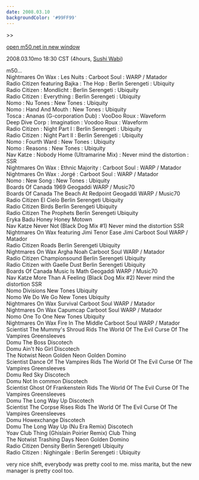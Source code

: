 ```yaml
---
date: 2008.03.10
backgroundColor: '#99FF99'
---
```


\>>

[open m50.net in new window  
](http://m50.net/)

2008.03.10mo 18:30 CST (4hours, [Sushi Wabi](http://www.sushiwabi.com/))

m50...  
Nightmares On Wax : Les Nuits : Carboot Soul : WARP / Matador  
Radio Citizen featuring Bajka : The Hop : Berlin Serengeti : Ubiquity  
Radio Citizen : Mondlicht : Berlin Serengeti : Ubiquity  
Radio Citizen : Everything : Berlin Serengeti : Ubiquity  
Nomo : Nu Tones : New Tones : Ubiquity  
Nomo : Hand And Mouth : New Tones : Ubiquity  
Tosca : Ananas (G-corporation Dub) : VooDoo Roux : Waveform  
Deep Dive Corp : Imagination : Voodoo Roux : Waveform  
Radio Citizen : Night Part I : Berlin Serengeti : Ubiquity  
Radio Citizen : Night Part II : Berlin Serengeti : Ubiquity  
Nomo : Fourth Ward : New Tones : Ubiquity  
Nomo : Reasons : New Tones : Ubiquity  
Nav Katze : Nobody Home (Ultramarine Mix) : Never mind the distortion : SSR  
Nightmares On Wax : Ethnic Majority : Carboot Soul : WARP / Matador  
Nightmares On Wax : Jorgé : Carboot Soul : WARP / Matador  
Nomo : New Song : New Tones : Ubiquity  
Boards Of Canada 1969 Geogaddi WARP / Music70  
Boards Of Canada The Beach At Redpoint Geogaddi WARP / Music70  
Radio Citizen El Cielo Berlin Serengeti Ubiquity  
Radio Citizen Birds Berlin Serengeti Ubiquity  
Radio Citizen The Prophets Berlin Serengeti Ubiquity  
Eryka Badu Honey Honey Motown  
Nav Katze Never Not (Black Dog Mix #1) Never mind the distortion SSR  
Nightmares On Wax featuring Jimi Tenor Ease Jimi Carboot Soul WARP / Matador  
Radio Citizen Roads Berlin Serengeti Ubiquity  
Nightmares On Wax Argha Noah Carboot Soul WARP / Matador  
Radio Citizen Championsound Berlin Serengeti Ubiquity  
Radio Citizen with Gaelle Dust Berlin Serengeti Ubiquity  
Boards Of Canada Music Is Math Geogaddi WARP / Music70  
Nav Katze More Than A Feeling (Black Dog Mix #2) Never mind the distortion SSR  
Nomo Divisions New Tones Ubiquity  
Nomo We Do We Go New Tones Ubiquity  
Nightmares On Wax Survival Carboot Soul WARP / Matador  
Nightmares On Wax Capumcap Carboot Soul WARP / Matador  
Nomo One To One New Tones Ubiquity  
Nightmares On Wax Fire In The Middle Carboot Soul WARP / Matador  
Scientist The Mummy's Shroud Rids The World Of The Evil Curse Of The Vampires Greensleeves  
Domu The Boss Discotech  
Domu Ain't No Girl Discotech  
The Notwist Neon Golden Neon Golden Domino  
Scientist Dance Of The Vampires Rids The World Of The Evil Curse Of The Vampires Greensleeves  
Domu Red Sky Discotech  
Domu Not In common Discotech  
Scientist Ghost Of Frankenstein Rids The World Of The Evil Curse Of The Vampires Greensleeves  
Domu The Long Way Up Discotech  
Scientist The Corpse Rises Rids The World Of The Evil Curse Of The Vampires Greensleeves  
Domu Howexchange Discotech  
Domu The Long Way Up (Nu Era Remix) Discotech  
Yoav Club Thing (Ghislain Poirier Remix) Club Thing  
The Notwist Trashing Days Neon Golden Domino  
Radio Citizen Density Berlin Serengeti Ubiquity  
Radio Citizen : Nighingale : Berlin Serengeti : Ubiquity  

very nice shift, everybody was pretty cool to me. miss marita, but the new manager is pretty cool too.